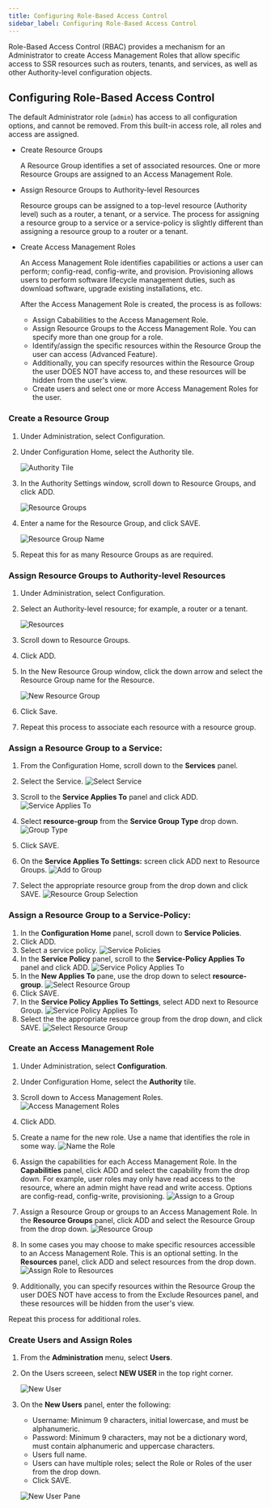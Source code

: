 ```yaml
---
title: Configuring Role-Based Access Control
sidebar_label: Configuring Role-Based Access Control
---
```


Role-Based Access Control (RBAC) provides a mechanism for an Administrator to create Access Management Roles that allow specific access to SSR resources such as routers, tenants, and services, as well as other Authority-level configuration objects. 

## Configuring Role-Based Access Control

The default Administrator role (`admin`) has access to all configuration options, and cannot be removed. From this built-in access role, all roles and access are assigned. 

- Create Resource Groups

	A Resource Group identifies a set of associated resources. One or more Resource Groups are assigned to an Access Management Role.

- Assign Resource Groups to Authority-level Resources

	Resource groups can be assigned to a top-level resource (Authority level) such as a router, a tenant, or a service. The process for assigning a resource group to a service or a service-policy is slightly different than assigning a resource group to a router or a tenant. 

- Create Access Management Roles

	An Access Management Role identifies capabilities or actions a user can perform; config-read, config-write, and provision. Provisioning allows users to perform software lifecycle management duties, such as download software, upgrade existing installations, etc.

	After the Access Management Role is created, the process is as follows:
	- Assign Cababilities to the Access Management Role. 
	- Assign Resource Groups to the Access Management Role. You can specify more than one group for a role.
	- Identify/assign the specific resources within the Resource Group the user can access (Advanced Feature).
	- Additionally, you can specify resources within the Resource Group the user DOES NOT have access to, and these resources will be hidden from the user's view.
	- Create users and select one or more Access Management Roles for the user. 

### Create a Resource Group

1. Under Administration, select Configuration.
2. Under Configuration Home, select the Authority tile.

	![Authority Tile](/img/config_RBAC_NewResGrpstep2.png)

3. In the Authority Settings window, scroll down to Resource Groups, and click ADD.

	![Resource Groups](/img/config_RBAC_NewResGrpstep3.png)

4. Enter a name for the Resource Group, and click SAVE.

	![Resource Group Name](/img/config_RBAC_NewResGrpstep4.png)

5. Repeat this for as many Resource Groups as are required. 

### Assign Resource Groups to Authority-level Resources

1. Under Administration, select Configuration.
2. Select an Authority-level resource; for example, a router or a tenant.

	![Resources](/img/config_RBAC_ARGtoResS2.png)

3. Scroll down to Resource Groups.
4. Click ADD.
5. In the New Resource Group window, click the down arrow and select the Resource Group name for the Resource.

	![New Resource Group](/img/config_RBAC_ARGtoResS5.png)

6. Click Save.
7. Repeat this process to associate each resource with a resource group. 

### Assign a Resource Group to a Service:

1. From the Configuration Home, scroll down to the **Services** panel.
2. Select the Service.
	![Select Service](/img/config_RBAC_ARGSstep2.png)

3. Scroll to the **Service Applies To** panel and click ADD. 
	![Service Applies To](/img/config_RBAC_ARGSstep3.png)

4. Select **resource-group** from the **Service Group Type** drop down.
	![Group Type](/img/config_RBAC_ARGSstep4.png)

5. Click SAVE.
6. On the **Service Applies To Settings:** screen click ADD next to Resource Groups.
	![Add to Group](/img/config_RBAC_ARGSstep6.png)

7. Select the appropriate resource group from the drop down and click SAVE.
	![Resource Group Selection](/img/config_RBAC_ARGSstep7.png)

### Assign a Resource Group to a Service-Policy:

1. In the **Configuration Home** panel, scroll down to **Service Policies**.
2. Click ADD.
3. Select a service policy. 
	![Service Policies](/img/config_RBAC_2ServPol.png)
4. In the **Service Policy** panel, scroll to the **Service-Policy Applies To** panel and click ADD.
	![Service Policy Applies To](/img/config_RBAC_4ServPol.png)
5. In the **New Applies To** pane, use the drop down to select **resource-group**.
	![Select Resource Group](/img/config_RBAC_Step5ServPol.png)
6. Click SAVE.
7. In the **Service Policy Applies To Settings**, select ADD next to Resource Group.
	![Service Policy Applies To](/img/config_RBAC_7ServPol.png)
8. Select the the appropriate resource group from the drop down, and click SAVE. 
	![Select Resource Group](/img/config_RBAC_6ServPol.png)

### Create an Access Management Role

1. Under Administration, select **Configuration**.
2. Under Configuration Home, select the **Authority** tile.
3. Scroll down to Access Management Roles.
	![Access Management Roles](/img/config_RBAC_AMRstep2.2.png)

4. Click ADD.
5. Create a name for the new role. Use a name that identifies the role in some way. 
	![Name the Role](/img/config_RBAC_AMRstep3.png)

6. Assign the capabilities for each Access Management Role. In the **Capabilities** panel, click ADD and select the capability from the drop down. For example, user roles may only have read access to the resource, where an admin might have read and write access. Options are config-read, config-write, provisioning. 
	![Assign to a Group](/img/config_RBAC_AMRstep5.png)

7. Assign a Resource Group or groups to an Access Management Role. In the **Resource Groups** panel, click ADD and select the Resource Group from the drop down. 
	![Resource Group](/img/config_RBAC_ARGSstep7.png)

8. In some cases you may choose to make specific resources accessible to an Access Management Role. This is an optional setting. In the **Resources** panel, click ADD and select resources from the drop down. 
	![Assign Role to Resources](/img/config_RBAC_AMRstep6.png)

9. Additionally, you can specify resources within the Resource Group the user DOES NOT have access to from the Exclude Resources panel, and these resources will be hidden from the user's view.

Repeat this process for additional roles.

### Create Users and Assign Roles

1. From the **Administration** menu, select **Users**.
2. On the Users screeen, select **NEW USER** in the top right corner. 

	![New User](/img/config_RBAC_CUARstep2.png)

3. On the **New Users** panel, enter the following: 
	- Username: Minimum 9 characters, initial lowercase, and must be alphanumeric.
	- Password: Minimum 9 characters, may not be a dictionary word, must contain alphanumeric and uppercase characters.
	- Users full name.
	- Users can have multiple roles; select the Role or Roles of the user from the drop down. 
	- Click SAVE.

	![New User Pane](/img/config_RBAC_CUARstep3.png)


